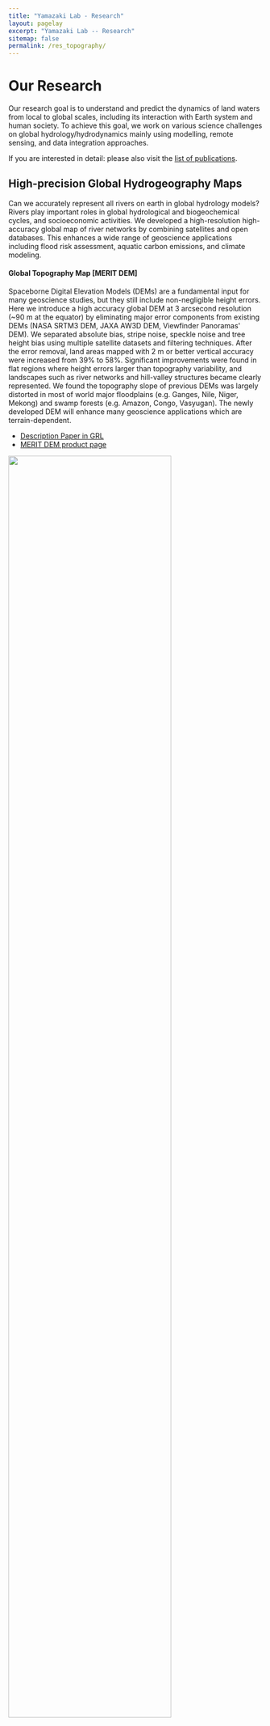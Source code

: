 ```yaml
---
title: "Yamazaki Lab - Research"
layout: pagelay
excerpt: "Yamazaki Lab -- Research"
sitemap: false
permalink: /res_topography/
---
```


# Our Research

Our research goal is to understand and predict the dynamics of land waters from local to global scales, including its interaction with Earth system and human society. To achieve this goal, we work on various science challenges on global hydrology/hydrodynamics mainly using modelling, remote sensing, and data integration approaches.

If you are interested in detail: please also visit the [list of publications](../publications/).

## High-precision Global Hydrogeography Maps

Can we accurately represent all rivers on earth in global hydrology models? Rivers play important roles in global hydrological and biogeochemical cycles, and socioeconomic activities. We developed a high-resolution high-accuracy global map of river networks by combining satellites and open databases. This enhances a wide range of geoscience applications including flood risk assessment, aquatic carbon emissions, and climate modeling.

#### **Global Topography Map [MERIT DEM]** 
Spaceborne Digital Elevation Models (DEMs) are a fundamental input for many geoscience studies, but they still include non-negligible height errors. Here we introduce a high accuracy global DEM at 3 arcsecond resolution (~90 m at the equator) by eliminating major error components from existing DEMs (NASA SRTM3 DEM, JAXA AW3D DEM, Viewfinder Panoramas' DEM). We separated absolute bias, stripe noise, speckle noise and tree height bias using multiple satellite datasets and filtering techniques. After the error removal, land areas mapped with 2 m or better vertical accuracy were increased from 39% to 58%. Significant improvements were found in flat regions where height errors larger than topography variability, and landscapes such as river networks and hill-valley structures became clearly represented. We found the topography slope of previous DEMs was largely distorted in most of world major floodplains (e.g. Ganges, Nile, Niger, Mekong) and swamp forests (e.g. Amazon, Congo, Vasyugan). The newly developed DEM will enhance many geoscience applications which are terrain-dependent.

- [Description Paper in GRL](https://doi.org/10.1029/2019WR024873)
- [MERIT DEM product page](http://hydro.iis.u-tokyo.ac.jp/~yamadai/MERIT_DEM/)

<img src="{{ site.url }}{{ site.baseurl }}/images/picture/res_MERIT_DEM.jpg" width="80%"/>

Close-up view of the MERIT DEM and the Original SRTM DEM, for the Mekong Delta Floodplain. Improvement by removing stripe noise, speckle noise, absolute bias, and tree height bias can be recognized.


#### **Global Hydrography Dataset [MERIT Hydro]** 
High-resolution raster hydrography maps are a fundamental data source for many geoscience applications. Here we introduce MERIT Hydro, a new global flow direction map at 3 arc-second resolution (~90 m at the equator) derived from the latest elevation data (MERIT DEM) and water body datasets (G1WBM, GSWO, and OpenStreetMap). We developed a new algorithm to extract river networks near-automatically by separating actual inland basins from dummy depressions caused by the errors in input elevation data. After a minimum amount of hand-editing, the constructed hydrography map shows good agreement with existing quality-controlled river network datasets in terms of flow accumulation area and river basin shape. The location of river streamlines was realistically aligned with existing satellite-based global river channel data. Relative error in the drainage area was smaller than 0.05 for 90% of GRDC gauges, confirming the accuracy of the delineated global river networks. Discrepancies in flow accumulation area were found mostly in arid river basins containing depressions that are occasionally connected at high water levels and thus resulting in uncertain watershed boundaries. MERIT Hydro improves on existing global hydrography datasets in terms of spatial coverage (between N90 and S60) and representation of small streams, mainly due to increased availability of high-quality baseline geospatial datasets. The new flow direction and flow accumulation maps, along with accompanying supplementary layers on hydrologically adjusted elevation and channel width, will advance geoscience studies related to river hydrology at both global and local scales.

- [MERIT Hydro description paper](https://doi.org/10.1029/2019WR024873) 
- [MERIT Hydro product page](http://hydro.iis.u-tokyo.ac.jp/~yamadai/MERIT_Hydro/) 

<img src="{{ site.url }}{{ site.baseurl }}/images/slider/MERIT_width.jpg" width="80%"/>

Global river width map in MERIT Hydro. Close up view of the Amazon River.

<img src="{{ site.url }}{{ site.baseurl }}/images/slider/MERIT_WebApp.jpg"  width="80%"/>

Interactive visualization on [Google Earth Engine WebApp](https://meritdataset.users.earthengine.app/view/merit-hydro-visualization-and-interactive-map) is also available.



#### **Japan Flow Direction Map [J-FlwDir]**
We developed a new surface flow direction datasets at 1-sec (~30m) resolution for the entire Japan domain, using “Kiban Chizu Joho” digital elevation model, “Kokudo Suchi Joho” water body layers and "G1WBM" landsat water body map. The calculation of flow directions for a large domain used to be difficult due to errors in the input elevation data. We solved this problem by a new algorithm, which first calculate the initial-guess flow directions by a steepest slope method, and then ensure river connectivity by reversing the initial-guess flow directions when needed. The new flow direction data shows better consistency to the accrual river networks compared to the previous HydroSHEDS flow directions. We also generated supplementary data layers such as flow accumulation area, adjusted elevation, and river width. The new flow direction datasets is considered to advance any geoscience studies which relies on flow direction data.

<img src="{{ site.url }}{{ site.baseurl }}/images/picture/res_J-FlwDir.jpg"  width="80%"/>


